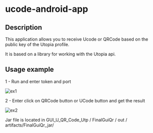 # ucode-android-app

## Description

This application allows you to receive Ucode or QRCode based on the public key of the Utopia profile.

It is based on a library for working with the Utopia api.

## Usage example

1 - Run and enter token and port

![ex1](https://user-images.githubusercontent.com/77910713/113427857-76cb7480-93de-11eb-961b-9385fba48431.JPG)

2 - Enter click on QRCode button or UCode button and get the result

![ex2](https://user-images.githubusercontent.com/77910713/113428088-d295fd80-93de-11eb-9739-f3f30744be04.JPG)

Jar file is located in GUI_U_QR_Code_Utp / FinalGuiQr / out / artifacts/FinalGuiQr_jar/
